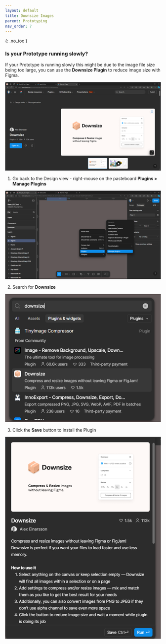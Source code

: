 ```yaml
---
layout: default
title: Downsize Images
parent: Prototyping
nav_order: 7
---
```


{: .no_toc }

### Is your Prototype running slowly?

If your Prototype is running slowly this might be due to the image file size being too large, you can use the **Downsize Plugin** to reduce image size with Figma.

![](../images/proto_share/imag_10.png)

1. Go back to the Design view - right-mouse on the pasteboard **Plugins > Manage Plugins**

![](../images/proto_share/imag_12.png)

2. Search for **Downsize**

![](../images/proto_share/imag_15.png)

3. Click the **Save** button to install the Plugin

![](../images/proto_share/imag_16.png)
